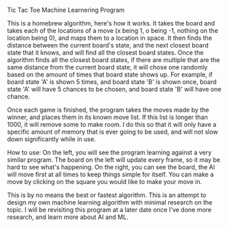 Tic Tac Toe Machine Learnering Program

This is a homebrew algorithm, here's how it works. It takes the board and takes each of the locations of a move (x being 1, o being -1, nothing on the location being 0), and maps them to a location in space. It then finds the distance between the current board's state, and the next closest board state that it knows, and will find all the closest board states. Once the algorithm finds all the closest board states, if there are multiple that are the same distance from the current board state, it will chose one randomly based on the amount of times that board state shows up. For example, if board state 'A' is shown 5 times, and board state 'B' is shown once, board state 'A' will have 5 chances to be chosen, and board state 'B' will have one chance. 

Once each game is finished, the program takes the moves made by the winner, and places them in its known move list. If this list is longer than 1000, it will remove some to make room. I do this so that it will only have a specific amount of memory that is ever going to be used, and will not slow down significantly while in use. 

How to use:
  On the left, you will see the program learning against a very similar program. The board on the left will update every frame, so it may be hard to see what's happening. On the right, you can see the board, the AI will move first at all times to keep things simple for itself. You can make a move by clicking on the square you would like to make your move in. 







This is by no means the best or fastest algorithm. This is an attempt to design my own machine learning algorithm with minimal research on the topic. I will be revisiting this program at a later date once I've done more research, and learn more about AI and ML.


